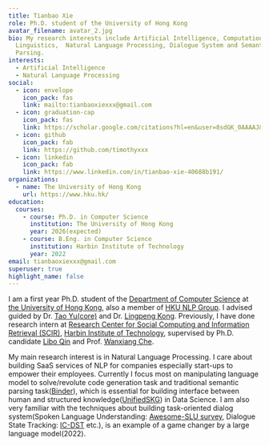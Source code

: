 ```yaml
---
title: Tianbao Xie
role: Ph.D. student of the University of Hong Kong
avatar_filename: avatar_2.jpg
bio: My research interests include Artificial Intelligence, Computational
  Linguistics,  Natural Language Processing, Dialogue System and Semantic
  Parsing.
interests:
  - Artificial Intelligence
  - Natural Language Processing
social:
  - icon: envelope
    icon_pack: fas
    link: mailto:tianbaoxiexxx@gmail.com
  - icon: graduation-cap
    icon_pack: fas
    link: https://scholar.google.com/citations?hl=en&user=8sdGK_0AAAAJ&view_op=list_works&sortby=pubdate
  - icon: github
    icon_pack: fab
    link: https://github.com/timothyxxx
  - icon: linkedin
    icon_pack: fab
    link: https://www.linkedin.com/in/tianbao-xie-40688b191/
organizations:
  - name: The University of Hong Kong
    url: https://www.hku.hk/
education:
  courses:
    - course: Ph.D. in Computer Science
      institution: The University of Hong Kong
      year: 2026(expected)
    - course: B.Eng. in Computer Science
      institution: Harbin Institute of Technology
      year: 2022
email: tianbaoxiexxx@gmail.com
superuser: true
highlight_name: false
---
```

I am a first year Ph.D. student of the [Department of Computer Science](https://www.cs.hku.hk/) at [the University of Hong Kong](https://www.hku.hk/), also a member of [HKU NLP Group](https://nlp.cs.hku.hk/).
I advised guided by Dr. [Tao Yu(core)](https://taoyds.github.io/) and Dr. [Lingpeng Kong](https://ikekonglp.github.io/). 
Previously, I have done research intern at [Research Center for Social Computing and Information Retrieval (SCIR)](http://ir.hit.edu.cn/), [Harbin Institute of Technology](http://en.hit.edu.cn/), supervised by Ph.D. candidate [Libo Qin](http://ir.hit.edu.cn/~lbqin/) and Prof. [Wanxiang Che](http://ir.hit.edu.cn/~car/). 

My main research interest is in Natural Language Processing. I care about building SaaS services of NLP for companies especially start-ups to empower their employees. Currently I focus most on manipulating language model to solve/revolute code generation task and traditional semantic parsing task([Binder](https://lm-code-binder.github.io/)), which is essential for building interface between human and structured knowledge([UnifiedSKG](https://github.com/HKUNLP/UnifiedSKG)) in Data Science. I am also very familiar with the techniques about building task-oriented dialog system(Spoken Language Understanding: [Awesome-SLU survey](https://github.com/yizhen20133868/Awesome-SLU-Survey), Dialogue State Tracking: [IC-DST](https://arxiv.org/abs/2203.08568) etc.), is an example of a game changer by a large language model(2022). 
